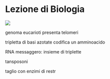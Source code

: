 # Lezione di Biologia
![](https://i.imgur.com/JkpHeu5.png)


genoma eucarioti presenta telomeri

tripletta di basi azotate codifica un amminoacido


RNA messaggero: insieme di triplette

tansposoni

taglio con enzimi di restr
<!--stackedit_data:
eyJoaXN0b3J5IjpbLTE1MTM0ODU1OTYsLTc5NjQ5MzI1MSwxMT
c0MDE3Mzk5LC0yMDQ5MDgyOTM0XX0=
-->